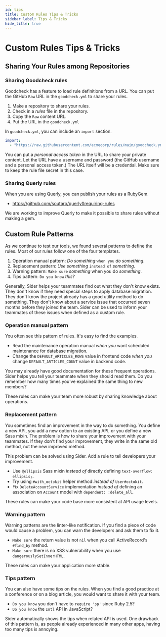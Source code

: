 ```yaml
---
id: tips
title: Custom Rules Tips & Tricks
sidebar_label: Tips & Tricks
hide_title: true
---
```


# Custom Rules Tips & Tricks

## Sharing Your Rules among Repositories

### Sharing Goodcheck rules

Goodcheck has a feature to load rule definitions from a URL. You can put the GitHub `Raw` URL in the `goodcheck.yml` to share your rules.

1. Make a repository to share your rules.
2. Check in a _rules_ file in the repository.
3. Copy the `Raw` content URL.
4. Put the URL in the `goodcheck.yml`

In `goodcheck.yml`, you can include an `import` section.

```yml
import:
  - "https://raw.githubusercontent.com/acmecorp/rules/main/goodcheck.yml"
```

You can put a _personal access token_ in the URL to share your private content. Let the URL have a username and password (the GitHub username and a personal access token.) The URL itself will be a credential. Make sure to keep the rule file secret in this case.

### Sharing Querly rules

When you are using Querly, you can publish your rules as a RubyGem.

- https://github.com/soutaro/querly#requiring-rules

We are working to improve Querly to make it possible to share rules without making a gem.

## Custom Rule Patterns

As we continue to test our tools, we found several patterns to define the rules. Most of our rules follow one of the four templates.

1. Operation manual pattern: _Do something_ `when you` _do something_.
2. Replacement pattern: _Use something_ `instead of` _something_.
3. Warning pattern: `Make sure` _something_ when you do _something_.
4. Tips pattern: `Do you know` _this_?

Generally, Sider helps your teammates find out what they don't know exists. They don't know if they need special steps to apply database migration. They don't know the project already has a good utility method to do something. They don't know about a service issue that occurred seven months before they joined the team. Sider can be used to inform your teammates of these issues when defined as a custom rule.

### Operation manual pattern

You often see this pattern of rules. It's easy to find the examples.

- Read the maintenance operation manual _when you_ want scheduled maintenance for database migration.
- Change the `DEFAULT_ARTICLES_ROWS` value in frontend code _when you_ change `DEFAULT_ARTICLES_COUNT` value in backend code.

You may already have good documentation for these frequent operations. Sider helps you tell your teammate when they should read them. Do you remember how many times you've explained the same thing to new members?

These rules can make your team more robust by sharing knowledge about operations.

### Replacement pattern

You sometimes find an improvement in the way to do something. You define a new API, you add a new option to an existing API, or you define a new Sass mixin. The problem is how to share your improvement with your teammates. If they don't find your improvement, they write in the same old method, not the new improved method.

This problem can be solved using Sider. Add a rule to tell developers your improvement.

- Use `@ellipsis` Sass mixin _instead of_ directly defining `text-overflow: ellipsis;`.
- Try using `#with_octokit` helper method _instead of_ `User#octokit`.
- Fix `DeleteAccountService` implementation _instead of_ defining an association on `Account` model with `dependent: :delete_all`.

These rules can make your code base more consistent at API usage levels.

### Warning pattern

Warning patterns are the linter-like notification. If you find a piece of code would cause a problem, you can warn the developers and ask them to fix it.

- `Make sure` the return value is not `nil` when you call ActiveRecord's `#find_by` method.
- `Make sure` there is no XSS vulnerability when you use `dangerouslySetInnerHTML`.

These rules can make your application more stable.

### Tips pattern

You can also have some tips on the rules. When you find a good practice at a conference or on a blog article, you would want to share it with your team.

- `Do you know` you don't have to `require 'pp'` since Ruby 2.5?
- `Do you know` the `Intl` API in JavaScript?

Sider automatically shows the tips when related API is used. One drawback of this pattern is, as people already experienced in many other apps, having too many tips is annoying.
